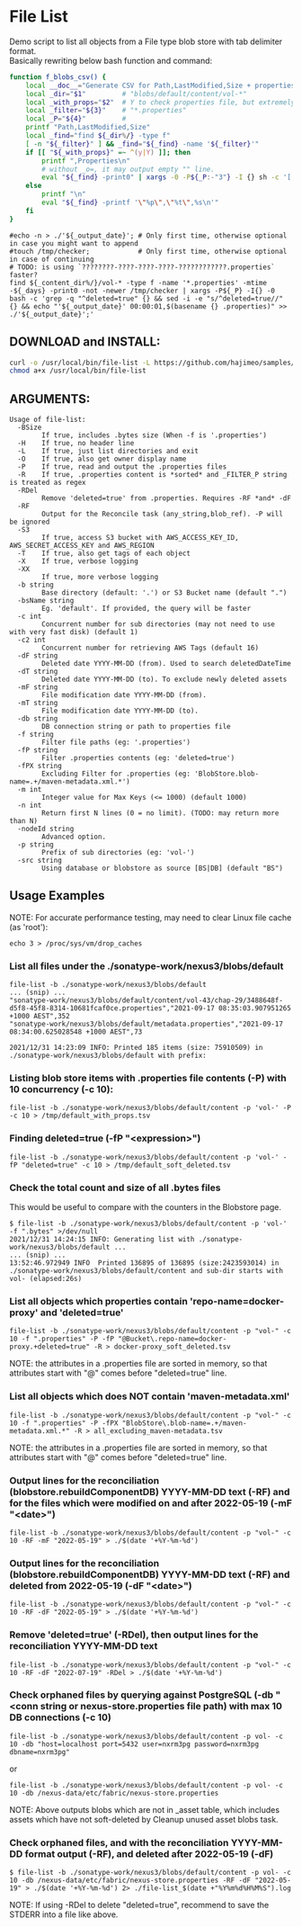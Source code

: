 # File List
Demo script to list all objects from a File type blob store with tab delimiter format.  
Basically rewriting below bash function and command:
```bash
function f_blobs_csv() {
    local __doc__="Generate CSV for Path,LastModified,Size + properties"
    local _dir="$1"         # "blobs/default/content/vol-*"
    local _with_props="$2"  # Y to check properties file, but extremely slow
    local _filter="${3}"    # "*.properties"
    local _P="${4}"         #
    printf "Path,LastModified,Size"
    local _find="find ${_dir%/} -type f"
    [ -n "${_filter}" ] && _find="${_find} -name '${_filter}'"
    if [[ "${_with_props}" =~ ^(y|Y) ]]; then
        printf ",Properties\n"
        # without _o=, it may output empty "" line.
        eval "${_find} -print0" | xargs -0 -P${_P:-"3"} -I {} sh -c '[ -f {} ] && _o="$(find {} -printf "\"%p\",\"%t\",%s," && printf "\"%s\"\n" "$(echo "{}" | grep -q ".properties" && cat {} | tr "\n" "," | sed "s/,$//")")" && echo ${_o}'
    else
        printf "\n"
        eval "${_find} -printf '\"%p\",\"%t\",%s\n'"
    fi
}
```
```
#echo -n > ./'${_output_date}'; # Only first time, otherwise optional in case you might want to append
#touch /tmp/checker;            # Only first time, otherwise optional in case of continuing 
# TODO: is using `????????-????-????-????-????????????.properties` faster?
find ${_content_dir%/}/vol-* -type f -name '*.properties' -mtime -${_days} -print0 -not -newer /tmp/checker | xargs -P${_P} -I{} -0 bash -c 'grep -q "^deleted=true" {} && sed -i -e "s/^deleted=true//" {} && echo "'${_output_date}' 00:00:01,$(basename {} .properties)" >> ./'${_output_date}';'
```

## DOWNLOAD and INSTALL:
```bash
curl -o /usr/local/bin/file-list -L https://github.com/hajimeo/samples/raw/master/misc/file-list_$(uname)
chmod a+x /usr/local/bin/file-list
```

## ARGUMENTS:
```
Usage of file-list:
  -BSize
    	If true, includes .bytes size (When -f is '.properties')
  -H	If true, no header line
  -L	If true, just list directories and exit
  -O	If true, also get owner display name
  -P	If true, read and output the .properties files
  -R	If true, .properties content is *sorted* and _FILTER_P string is treated as regex
  -RDel
    	Remove 'deleted=true' from .properties. Requires -RF *and* -dF
  -RF
    	Output for the Reconcile task (any_string,blob_ref). -P will be ignored
  -S3
    	If true, access S3 bucket with AWS_ACCESS_KEY_ID, AWS_SECRET_ACCESS_KEY and AWS_REGION
  -T	If true, also get tags of each object
  -X	If true, verbose logging
  -XX
    	If true, more verbose logging
  -b string
    	Base directory (default: '.') or S3 Bucket name (default ".")
  -bsName string
    	Eg. 'default'. If provided, the query will be faster
  -c int
    	Concurrent number for sub directories (may not need to use with very fast disk) (default 1)
  -c2 int
    	Concurrent number for retrieving AWS Tags (default 16)
  -dF string
    	Deleted date YYYY-MM-DD (from). Used to search deletedDateTime
  -dT string
    	Deleted date YYYY-MM-DD (to). To exclude newly deleted assets
  -mF string
    	File modification date YYYY-MM-DD (from).
  -mT string
    	File modification date YYYY-MM-DD (to).
  -db string
    	DB connection string or path to properties file
  -f string
    	Filter file paths (eg: '.properties')
  -fP string
    	Filter .properties contents (eg: 'deleted=true')
  -fPX string
    	Excluding Filter for .properties (eg: 'BlobStore.blob-name=.+/maven-metadata.xml.*')
  -m int
    	Integer value for Max Keys (<= 1000) (default 1000)
  -n int
    	Return first N lines (0 = no limit). (TODO: may return more than N)
  -nodeId string
    	Advanced option.
  -p string
    	Prefix of sub directories (eg: 'vol-')
  -src string
    	Using database or blobstore as source [BS|DB] (default "BS")
```

## Usage Examples
NOTE: For accurate performance testing, may need to clear Linux file cache (as 'root'):
```
echo 3 > /proc/sys/vm/drop_caches
```
### List all files under the ./sonatype-work/nexus3/blobs/default
```
file-list -b ./sonatype-work/nexus3/blobs/default
... (snip) ...
"sonatype-work/nexus3/blobs/default/content/vol-43/chap-29/3488648f-d5f8-45f8-8314-10681fcaf0ce.properties","2021-09-17 08:35:03.907951265 +1000 AEST",352
"sonatype-work/nexus3/blobs/default/metadata.properties","2021-09-17 08:34:00.625028548 +1000 AEST",73

2021/12/31 14:23:09 INFO: Printed 185 items (size: 75910509) in ./sonatype-work/nexus3/blobs/default with prefix:
```

### Listing blob store items with .properties file contents (-P) with 10 concurrency (-c 10):
```
file-list -b ./sonatype-work/nexus3/blobs/default/content -p 'vol-' -P -c 10 > /tmp/default_with_props.tsv
```

### Finding deleted=true (-fP "\<expression\>")
```
file-list -b ./sonatype-work/nexus3/blobs/default/content -p 'vol-' -fP "deleted=true" -c 10 > /tmp/default_soft_deleted.tsv
```

### Check the total count and size of all .bytes files
This would be useful to compare with the counters in the Blobstore page.
```
$ file-list -b ./sonatype-work/nexus3/blobs/default/content -p 'vol-' -f ".bytes" >/dev/null
2021/12/31 14:24:15 INFO: Generating list with ./sonatype-work/nexus3/blobs/default ...
... (snip) ...
13:52:46.972949 INFO  Printed 136895 of 136895 (size:2423593014) in ./sonatype-work/nexus3/blobs/default/content and sub-dir starts with vol- (elapsed:26s)
```

### List all objects which properties contain 'repo-name=docker-proxy' and 'deleted=true'
```
file-list -b ./sonatype-work/nexus3/blobs/default/content -p "vol-" -c 10 -f ".properties" -P -fP "@Bucket\.repo-name=docker-proxy.+deleted=true" -R > docker-proxy_soft_deleted.tsv
```
NOTE: the attributes in a .properties file are sorted in memory, so that attributes start with "@" comes before "deleted=true" line.

### List all objects which does NOT contain 'maven-metadata.xml'
```
file-list -b ./sonatype-work/nexus3/blobs/default/content -p "vol-" -c 10 -f ".properties" -P -fPX "BlobStore\.blob-name=.+/maven-metadata.xml.*" -R > all_excluding_maven-metadata.tsv
```
NOTE: the attributes in a .properties file are sorted in memory, so that attributes start with "@" comes before "deleted=true" line.

### Output lines for the reconciliation (blobstore.rebuildComponentDB) YYYY-MM-DD text (-RF) and for the files which were modified on and after 2022-05-19 (-mF "\<date\>")
```
file-list -b ./sonatype-work/nexus3/blobs/default/content -p "vol-" -c 10 -RF -mF "2022-05-19" > ./$(date '+%Y-%m-%d')
```

### Output lines for the reconciliation (blobstore.rebuildComponentDB) YYYY-MM-DD text (-RF) and deleted from 2022-05-19 (-dF "\<date\>")
```
file-list -b ./sonatype-work/nexus3/blobs/default/content -p "vol-" -c 10 -RF -dF "2022-05-19" > ./$(date '+%Y-%m-%d')
```

### Remove 'deleted=true' (-RDel), then output lines for the reconciliation YYYY-MM-DD text
```
file-list -b ./sonatype-work/nexus3/blobs/default/content -p "vol-" -c 10 -RF -dF "2022-07-19" -RDel > ./$(date '+%Y-%m-%d')
```

### Check orphaned files by querying against PostgreSQL (-db "\<conn string or nexus-store.properties file path) with max 10 DB connections (-c 10)
```
file-list -b ./sonatype-work/nexus3/blobs/default/content -p vol- -c 10 -db "host=localhost port=5432 user=nxrm3pg password=nxrm3pg dbname=nxrm3pg"
```
or
```
file-list -b ./sonatype-work/nexus3/blobs/default/content -p vol- -c 10 -db /nexus-data/etc/fabric/nexus-store.properties
```
NOTE: Above outputs blobs which are not in <format>_asset table, which includes assets which have not soft-deleted by Cleanup unused asset blobs task.

### Check orphaned files, and with the reconciliation YYYY-MM-DD format output (-RF), and deleted after 2022-05-19 (-dF)
```
$ file-list -b ./sonatype-work/nexus3/blobs/default/content -p vol- -c 10 -db /nexus-data/etc/fabric/nexus-store.properties -RF -dF "2022-05-19" > ./$(date '+%Y-%m-%d') 2> ./file-list_$(date +"%Y%m%d%H%M%S").log
```
NOTE: If using -RDel to delete "deleted=true", recommend to save the STDERR into a file like above.